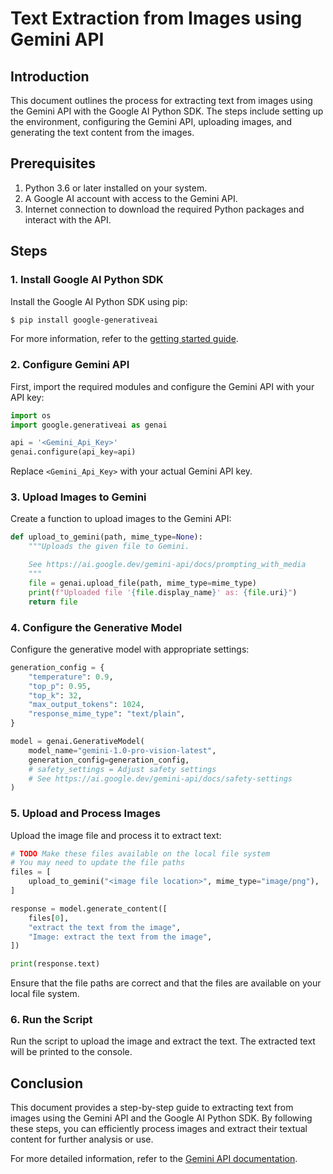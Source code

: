 # Text Extraction from Images using Gemini API

## Introduction

This document outlines the process for extracting text from images using the Gemini API with the Google AI Python SDK. The steps include setting up the environment, configuring the Gemini API, uploading images, and generating the text content from the images.

## Prerequisites

1. Python 3.6 or later installed on your system.
2. A Google AI account with access to the Gemini API.
3. Internet connection to download the required Python packages and interact with the API.

## Steps

### 1. Install Google AI Python SDK

Install the Google AI Python SDK using pip:

```bash
$ pip install google-generativeai
```

For more information, refer to the [getting started guide](https://ai.google.dev/gemini-api/docs/get-started/python).

### 2. Configure Gemini API

First, import the required modules and configure the Gemini API with your API key:

```python
import os
import google.generativeai as genai

api = '<Gemini_Api_Key>'
genai.configure(api_key=api)
```

Replace `<Gemini_Api_Key>` with your actual Gemini API key.

### 3. Upload Images to Gemini

Create a function to upload images to the Gemini API:

```python
def upload_to_gemini(path, mime_type=None):
    """Uploads the given file to Gemini.

    See https://ai.google.dev/gemini-api/docs/prompting_with_media
    """
    file = genai.upload_file(path, mime_type=mime_type)
    print(f"Uploaded file '{file.display_name}' as: {file.uri}")
    return file
```

### 4. Configure the Generative Model

Configure the generative model with appropriate settings:

```python
generation_config = {
    "temperature": 0.9,
    "top_p": 0.95,
    "top_k": 32,
    "max_output_tokens": 1024,
    "response_mime_type": "text/plain",
}

model = genai.GenerativeModel(
    model_name="gemini-1.0-pro-vision-latest",
    generation_config=generation_config,
    # safety_settings = Adjust safety settings
    # See https://ai.google.dev/gemini-api/docs/safety-settings
)
```

### 5. Upload and Process Images

Upload the image file and process it to extract text:

```python
# TODO Make these files available on the local file system
# You may need to update the file paths
files = [
    upload_to_gemini("<image file location>", mime_type="image/png"),
]

response = model.generate_content([
    files[0],
    "extract the text from the image",
    "Image: extract the text from the image",
])

print(response.text)
```

Ensure that the file paths are correct and that the files are available on your local file system.

### 6. Run the Script

Run the script to upload the image and extract the text. The extracted text will be printed to the console.

## Conclusion

This document provides a step-by-step guide to extracting text from images using the Gemini API and the Google AI Python SDK. By following these steps, you can efficiently process images and extract their textual content for further analysis or use.

For more detailed information, refer to the [Gemini API documentation](https://ai.google.dev/gemini-api/docs).
